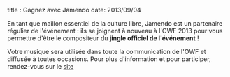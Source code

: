 title : Gagnez avec Jamendo
date: 2013/09/04

En tant que maillon essentiel de la culture libre, Jamendo est un partenaire régulier de l'événement : ils se joignent 
à nouveau à l'OWF 2013 pour vous permettre d'être le compositeur du **jingle officiel de l'événement** !

Votre musique sera utilisée dans toute la communication de l'OWF et diffusée à toutes occasions. Pour plus d'information 
et pour participer, rendez-vous sur le <a href="http://www.jamendo.com/fr/contest/owf2013" targe="_blank">site</a>
